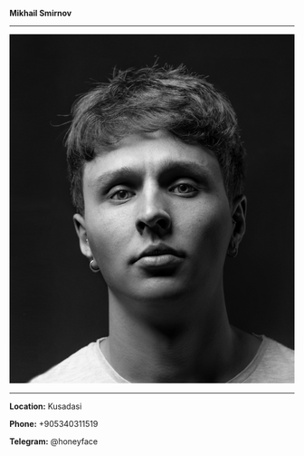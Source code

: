 **Mikhail Smirnov**

---

![photo](img/photo.jpg)

---

**Location:** Kusadasi

**Phone:** +905340311519

**Telegram:** @honeyface
